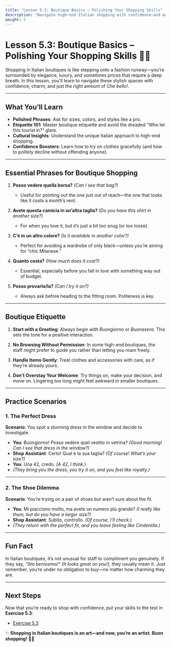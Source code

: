 ```yaml
---
title: "Lesson 5.3: Boutique Basics – Polishing Your Shopping Skills"
description: "Navigate high-end Italian shopping with confidence—and maybe a bit of flair."
weight: 5
---
```


# Lesson 5.3: Boutique Basics – Polishing Your Shopping Skills 👗👠

Shopping in Italian boutiques is like stepping onto a fashion runway—you’re surrounded by elegance, luxury, and sometimes prices that require a deep breath. In this lesson, you’ll learn to navigate these stylish spaces with confidence, charm, and just the right amount of *Che bello!*.

---

## What You’ll Learn  

- **Polished Phrases**: Ask for sizes, colors, and styles like a pro.  
- **Etiquette 101**: Master boutique etiquette and avoid the dreaded “Who let this tourist in?” glare.  
- **Cultural Insights**: Understand the unique Italian approach to high-end shopping.  
- **Confidence Boosters**: Learn how to try on clothes gracefully (and how to politely decline without offending anyone).  

---

## Essential Phrases for Boutique Shopping  

1. **Posso vedere quella borsa?** *(Can I see that bag?)*  
   - Useful for pointing out the one just out of reach—the one that looks like it costs a month’s rent.  

2. **Avete questa camicia in un’altra taglia?** *(Do you have this shirt in another size?)*  
   - For when you love it, but it’s just a bit too snug (or too loose).  

3. **C’è in un altro colore?** *(Is it available in another color?)*  
   - Perfect for avoiding a wardrobe of only black—unless you’re aiming for “chic Milanese.”  

4. **Quanto costa?** *(How much does it cost?)*  
   - Essential, especially before you fall in love with something way out of budget.  

5. **Posso provarlo/la?** *(Can I try it on?)*  
   - Always ask before heading to the fitting room. Politeness is key.  

---

## Boutique Etiquette  

1. **Start with a Greeting**: Always begin with *Buongiorno* or *Buonasera*. This sets the tone for a positive interaction.  

2. **No Browsing Without Permission**: In some high-end boutiques, the staff might prefer to guide you rather than letting you roam freely.  

3. **Handle Items Gently**: Treat clothes and accessories with care, as if they’re already yours.  

4. **Don’t Overstay Your Welcome**: Try things on, make your decision, and move on. Lingering too long might feel awkward in smaller boutiques.  

---

## Practice Scenarios  

### 1. The Perfect Dress  
**Scenario**: You spot a stunning dress in the window and decide to investigate.  

- **You**: Buongiorno! Posso vedere quel vestito in vetrina? *(Good morning! Can I see that dress in the window?)*  
- **Shop Assistant**: Certo! Qual è la sua taglia? *(Of course! What’s your size?)*  
- **You**: Una 42, credo. *(A 42, I think.)*  
- *(They bring you the dress, you try it on, and you feel like royalty.)*  

---

### 2. The Shoe Dilemma  
**Scenario**: You’re trying on a pair of shoes but aren’t sure about the fit.  

- **You**: Mi piacciono molto, ma avete un numero più grande? *(I really like them, but do you have a larger size?)*  
- **Shop Assistant**: Subito, controllo. *(Of course, I’ll check.)*  
- *(They return with the perfect fit, and you leave feeling like Cinderella.)*  

---

## Fun Fact  

In Italian boutiques, it’s not unusual for staff to compliment you genuinely. If they say, *“Sta benissimo!”* *(It looks great on you!),* they usually mean it. Just remember, you’re under no obligation to buy—no matter how charming they are.

---

## Next Steps  

Now that you’re ready to shop with confidence, put your skills to the test in **Exercise 5.3**:  
- [Exercise 5.3](../exercise5.3/)  

✨ **Shopping in Italian boutiques is an art—and now, you’re an artist. Buon shopping!** 👗👜
